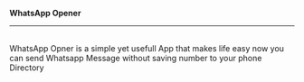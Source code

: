 <b>WhatsApp Opener</b>
<hr>
<br>
WhatsApp Opner is a simple yet usefull App that makes life easy now you can send Whatsapp Message without saving number to your phone Directory
